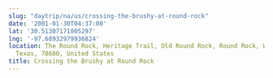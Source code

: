 ```yaml
---
slug: "daytrip/na/us/crossing-the-brushy-at-round-rock"
date: '2001-01-30T04:37:00'
lat: '30.51307171005297'
lng: '-97.68932979936824'
location: The Round Rock, Heritage Trail, Old Round Rock, Round Rock, Williamson County,
  Texas, 78680, United States
title: Crossing the Brushy at Round Rock
---
```



